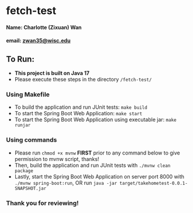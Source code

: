 # fetch-test
#### Name: Charlotte (Zixuan) Wan
#### email: zwan35@wisc.edu

## To Run:
- **This project is built on Java 17**
- Please execute these steps in the directory ```/fetch-test/```

### Using Makefile
- To build the application and run JUnit tests: ```make build```
- To start the Spring Boot Web Application: ```make start```
- To start the Spring Boot Web Application using executable jar: ```make runjar```

### Using commands
- Please run ```chmod +x mvnw``` **FIRST** prior to any command below to give permission to mvnw script, thanks!
- Then, build the application and run JUnit tests with ```./mvnw clean package```
- Lastly, start the Spring Boot Web Application on server port 8000 with ```./mvnw spring-boot:run```, OR run ```java -jar target/takehometest-0.0.1-SNAPSHOT.jar```

### Thank you for reviewing!